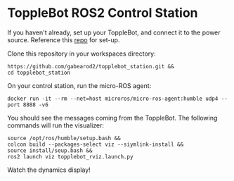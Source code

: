 # ToppleBot ROS2 Control Station

If you haven't already, set up your ToppleBot, and connect it to the power source. Reference this [repo](https://github.com/gabearod2/topplebot.git) for set-up.

Clone this repository in your workspaces directory:
```
https://github.com/gabearod2/topplebot_station.git &&
cd topplebot_station
```

On your control station, run the micro-ROS agent:

```
docker run -it --rm --net=host microros/micro-ros-agent:humble udp4 --port 8888 -v6
```

You should see the messages coming from the ToppleBot. The following commands will run the visualizer:

```
source /opt/ros/humble/setup.bash &&
colcon build --packages-select viz --siymlink-install &&
source install/seup.bash &&
ros2 launch viz topplebot_rviz.launch.py
```

Watch the dynamics display!
